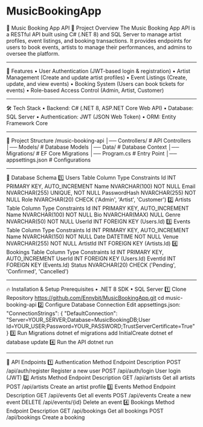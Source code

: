 # MusicBookingApp
🎵 Music Booking App API
📌 Project Overview
The Music Booking App API is a RESTful API built using C# (.NET 8) and SQL Server to manage artist profiles, event listings, and booking transactions. It provides endpoints for users to book events, artists to manage their performances, and admins to oversee the platform.
________________________________________
🚀 Features
•	User Authentication (JWT-based login & registration)
•	Artist Management (Create and update artist profiles)
•	Event Listings (Create, update, and view events)
•	Booking System (Users can book tickets for events)
•	Role-based Access Control (Admin, Artist, Customer)
________________________________________
🛠️ Tech Stack
•	Backend: C# (.NET 8, ASP.NET Core Web API)
•	Database: SQL Server
•	Authentication: JWT (JSON Web Token)
•	ORM: Entity Framework Core
________________________________________
📂 Project Structure
/music-booking-api
│── Controllers/        # API Controllers
│── Models/             # Database Models
│── Data/               # Database Context
│── Migrations/         # EF Core Migrations
│── Program.cs          # Entry Point
│── appsettings.json    # Configurations
________________________________________
📑 Database Schema
1️⃣ Users Table
Column	Type	Constraints
Id	INT	PRIMARY KEY, AUTO_INCREMENT
Name	NVARCHAR(100)	NOT NULL
Email	NVARCHAR(255)	UNIQUE, NOT NULL
PasswordHash	NVARCHAR(255)	NOT NULL
Role	NVARCHAR(20)	CHECK ('Admin', 'Artist', 'Customer')
2️⃣ Artists Table
Column	Type	Constraints
Id	INT	PRIMARY KEY, AUTO_INCREMENT
Name	NVARCHAR(100)	NOT NULL
Bio	NVARCHAR(MAX)	NULL
Genre	NVARCHAR(50)	NOT NULL
UserId	INT	FOREIGN KEY (Users.Id)
3️⃣ Events Table
Column	Type	Constraints
Id	INT	PRIMARY KEY, AUTO_INCREMENT
Name	NVARCHAR(150)	NOT NULL
Date	DATETIME	NOT NULL
Venue	NVARCHAR(255)	NOT NULL
ArtistId	INT	FOREIGN KEY (Artists.Id)
4️⃣ Bookings Table
Column	Type	Constraints
Id	INT	PRIMARY KEY, AUTO_INCREMENT
UserId	INT	FOREIGN KEY (Users.Id)
EventId	INT	FOREIGN KEY (Events.Id)
Status	NVARCHAR(20)	CHECK ('Pending', 'Confirmed', 'Cancelled')
________________________________________
🔥 Installation & Setup
Prerequisites
•	.NET 8 SDK
•	SQL Server
1️⃣ Clone Repository
https://github.com/Ennybit/MusicBookingApp.git
cd music-booking-api
2️⃣ Configure Database Connection
Edit appsettings.json:
"ConnectionStrings": {
    "DefaultConnection": "Server=YOUR_SERVER;Database=MusicBookingDB;User Id=YOUR_USER;Password=YOUR_PASSWORD;TrustServerCertificate=True"
}
3️⃣ Run Migrations
dotnet ef migrations add InitialCreate
dotnet ef database update
4️⃣ Run the API
dotnet run
________________________________________
📌 API Endpoints
1️⃣ Authentication
Method	Endpoint	Description
POST	/api/auth/register	Register a new user
POST	/api/auth/login	User login (JWT)
2️⃣ Artists
Method	Endpoint	Description
GET	/api/artists	Get all artists
POST	/api/artists	Create an artist profile
3️⃣ Events
Method	Endpoint	Description
GET	/api/events	Get all events
POST	/api/events	Create a new event
DELETE	/api/events/{id}	Delete an event
4️⃣ Bookings
Method	Endpoint	Description
GET	/api/bookings	Get all bookings
POST	/api/bookings	Create a booking

